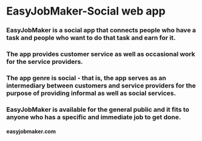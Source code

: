 # EasyJobMaker-Social web app
### EasyJobMaker is a social app that connects people who have a task and people who want to do that task and earn for it. 
### The app provides customer service as well as occasional work for the service providers. 
### The app genre is social - that is, the app serves as an intermediary between customers and service providers for the purpose of providing informal as well as social services. 
### EasyJobMaker is available for the general public and it fits to anyone who has a specific and immediate job to get done.
#### easyjobmaker.com



